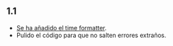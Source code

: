 ## 1.1

- [Se ha añadido el time formatter](https://gitlab.com/ThePotatoCamera/energycalculator/issues/5).
- Pulido el código para que no salten errores extraños.